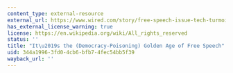 ```yaml
---
content_type: external-resource
external_url: https://www.wired.com/story/free-speech-issue-tech-turmoil-new-censorship/
has_external_license_warning: true
license: https://en.wikipedia.org/wiki/All_rights_reserved
status: ''
title: "It\u2019s the (Democracy-Poisoning) Golden Age of Free Speech"
uid: 344a1996-3fd0-4cb6-bfb7-4fec54bb5f39
wayback_url: ''
---
```

